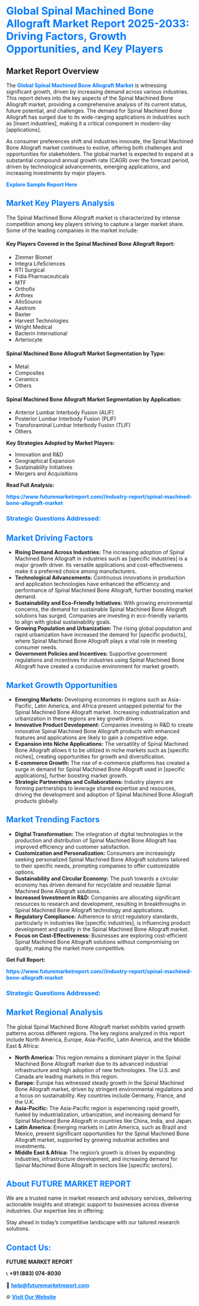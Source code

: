 <h1 style="color: #007BFF;">Global Spinal Machined Bone Allograft Market Report 2025-2033: Driving Factors, Growth Opportunities, and Key Players</h1>

<section id="overview">
<h2>Market Report Overview</h2>
<p>The <a href="https://www.futuremarketreport.com//industry-report/spinal-machined-bone-allograft-market" style="color: #007BFF; text-decoration: none;"><strong>Global Spinal Machined Bone Allograft Market</strong></a> is witnessing significant growth, driven by increasing demand across various industries. This report delves into the key aspects of the Spinal Machined Bone Allograft market, providing a comprehensive analysis of its current status, future potential, and challenges. The demand for Spinal Machined Bone Allograft has surged due to its wide-ranging applications in industries such as [insert industries], making it a critical component in modern-day [applications].</p>
<p>As consumer preferences shift and industries innovate, the Spinal Machined Bone Allograft market continues to evolve, offering both challenges and opportunities for stakeholders. The global market is expected to expand at a substantial compound annual growth rate (CAGR) over the forecast period, driven by technological advancements, emerging applications, and increasing investments by major players.</p>
</section>

<section id="overview">
<p><a href="https://www.futuremarketreport.com//request-sample/reportId=88372" style="color: #007BFF; text-decoration: none;"><strong>Explore Sample Report Here</strong></a></p>
</section>

<section id="key-players">
<h2 style="color: #007BFF;">Market Key Players Analysis</h2>
<p>The Spinal Machined Bone Allograft market is characterized by intense competition among key players striving to capture a larger market share. Some of the leading companies in the market include:</p>
<h4>Key Players Covered in the Spinal Machined Bone Allograft Report:</h4>
<ul><li>Zimmer Biomet</li><li>Integra LifeSciences</li><li>RTI Surgical</li><li>Fidia Pharmaceuticals</li><li>MTF</li><li>Orthofix</li><li>Arthrex</li><li>AlloSource</li><li>Aastrom</li><li>Baxter</li><li>Harvest Technologies</li><li>Wright Medical</li><li>Bacterin International</li><li>Arteriocyte</li></ul>
<h4>Spinal Machined Bone Allograft Market Segmentation by Type:</h4>
<ul><li>Metal</li><li>Composites</li><li>Ceramics</li><li>Others</li></ul>

<h4>Spinal Machined Bone Allograft Market Segmentation by Application:</h4>
<ul><li>Anterior Lumbar Interbody Fusion (ALIF)</li><li>Posterior Lumbar Interbody Fusion (PLIF)</li><li>Transforaminal Lumbar Interbody Fusion (TLIF)</li><li>Others</li></ul>
<p><strong>Key Strategies Adopted by Market Players:</strong></p>
<ul>
<li>Innovation and R&D</li>
<li>Geographical Expansion</li>
<li>Sustainability Initiatives</li>
<li>Mergers and Acquisitions</li>
</ul>
</section>

<section>
<p><strong>Read Full Analysis: </strong></p><a href="https://www.futuremarketreport.com//industry-report/spinal-machined-bone-allograft-market" style="color: #007BFF; text-decoration: none;"><strong>https://www.futuremarketreport.com//industry-report/spinal-machined-bone-allograft-market</strong></a>
<h3 style="color: #007BFF;">Strategic Questions Addressed:</h3>
</section>

<section id="driving-factors">
<h2 style="color: #007BFF;">Market Driving Factors</h2>
<ul>
<li><strong>Rising Demand Across Industries:</strong> The increasing adoption of Spinal Machined Bone Allograft in industries such as [specific industries] is a major growth driver. Its versatile applications and cost-effectiveness make it a preferred choice among manufacturers.</li>
<li><strong>Technological Advancements:</strong> Continuous innovations in production and application technologies have enhanced the efficiency and performance of Spinal Machined Bone Allograft, further boosting market demand.</li>
<li><strong>Sustainability and Eco-Friendly Initiatives:</strong> With growing environmental concerns, the demand for sustainable Spinal Machined Bone Allograft solutions has surged. Companies are investing in eco-friendly variants to align with global sustainability goals.</li>
<li><strong>Growing Population and Urbanization:</strong> The rising global population and rapid urbanization have increased the demand for [specific products], where Spinal Machined Bone Allograft plays a vital role in meeting consumer needs.</li>
<li><strong>Government Policies and Incentives:</strong> Supportive government regulations and incentives for industries using Spinal Machined Bone Allograft have created a conducive environment for market growth.</li>
</ul>
</section>

<section id="growth-opportunities">
<h2 style="color: #007BFF;">Market Growth Opportunities</h2>
<ul>
<li><strong>Emerging Markets:</strong> Developing economies in regions such as Asia-Pacific, Latin America, and Africa present untapped potential for the Spinal Machined Bone Allograft market. Increasing industrialization and urbanization in these regions are key growth drivers.</li>
<li><strong>Innovative Product Development:</strong> Companies investing in R&D to create innovative Spinal Machined Bone Allograft products with enhanced features and applications are likely to gain a competitive edge.</li>
<li><strong>Expansion into Niche Applications:</strong> The versatility of Spinal Machined Bone Allograft allows it to be utilized in niche markets such as [specific niches], creating opportunities for growth and diversification.</li>
<li><strong>E-commerce Growth:</strong> The rise of e-commerce platforms has created a surge in demand for Spinal Machined Bone Allograft used in [specific applications], further boosting market growth.</li>
<li><strong>Strategic Partnerships and Collaborations:</strong> Industry players are forming partnerships to leverage shared expertise and resources, driving the development and adoption of Spinal Machined Bone Allograft products globally.</li>
</ul>
</section>

<section id="trending-factors">
<h2 style="color: #007BFF;">Market Trending Factors</h2>
<ul>
<li><strong>Digital Transformation:</strong> The integration of digital technologies in the production and distribution of Spinal Machined Bone Allograft has improved efficiency and customer satisfaction.</li>
<li><strong>Customization and Personalization:</strong> Consumers are increasingly seeking personalized Spinal Machined Bone Allograft solutions tailored to their specific needs, prompting companies to offer customizable options.</li>
<li><strong>Sustainability and Circular Economy:</strong> The push towards a circular economy has driven demand for recyclable and reusable Spinal Machined Bone Allograft solutions.</li>
<li><strong>Increased Investment in R&D:</strong> Companies are allocating significant resources to research and development, resulting in breakthroughs in Spinal Machined Bone Allograft technology and applications.</li>
<li><strong>Regulatory Compliance:</strong> Adherence to strict regulatory standards, particularly in industries like [specific industries], is influencing product development and quality in the Spinal Machined Bone Allograft market.</li>
<li><strong>Focus on Cost-Effectiveness:</strong> Businesses are exploring cost-efficient Spinal Machined Bone Allograft solutions without compromising on quality, making the market more competitive.</li>
</ul>
</section>

<section>
<p><strong>Get Full Report: </strong></p><a href="https://www.futuremarketreport.com//industry-report/spinal-machined-bone-allograft-market" style="color: #007BFF; text-decoration: none;"><strong>https://www.futuremarketreport.com//industry-report/spinal-machined-bone-allograft-market</strong></a>
<h3 style="color: #007BFF;">Strategic Questions Addressed:</h3>
</section>


<section id="regional-analysis">
<h2 style="color: #007BFF;">Market Regional Analysis</h2>
<p>The global Spinal Machined Bone Allograft market exhibits varied growth patterns across different regions. The key regions analyzed in this report include North America, Europe, Asia-Pacific, Latin America, and the Middle East & Africa:</p>
<ul>
<li><strong>North America:</strong> This region remains a dominant player in the Spinal Machined Bone Allograft market due to its advanced industrial infrastructure and high adoption of new technologies. The U.S. and Canada are leading markets in this region.</li>
<li><strong>Europe:</strong> Europe has witnessed steady growth in the Spinal Machined Bone Allograft market, driven by stringent environmental regulations and a focus on sustainability. Key countries include Germany, France, and the U.K.</li>
<li><strong>Asia-Pacific:</strong> The Asia-Pacific region is experiencing rapid growth, fueled by industrialization, urbanization, and increasing demand for Spinal Machined Bone Allograft in countries like China, India, and Japan.</li>
<li><strong>Latin America:</strong> Emerging markets in Latin America, such as Brazil and Mexico, present significant opportunities for the Spinal Machined Bone Allograft market, supported by growing industrial activities and investments.</li>
<li><strong>Middle East & Africa:</strong> The region’s growth is driven by expanding industries, infrastructure development, and increasing demand for Spinal Machined Bone Allograft in sectors like [specific sectors].</li>
</ul>
</section>

<footer>
<h2 style="color: #007BFF;">About FUTURE MARKET REPORT</h2>
<p>We are a trusted name in market research and advisory services, delivering actionable insights and strategic support to businesses across diverse industries. Our expertise lies in offering:</p>

<p>Stay ahead in today’s competitive landscape with our tailored research solutions.</p>

<h2 style="color: #007BFF;">Contact Us:</h2>
<p><strong>FUTURE MARKET REPORT</strong></p>
<p>📞 <strong>+91 (883) 074-8030</strong></p>
<p>📧 <strong><a href="mailto:help@futuremarketreport.com" style="color: #007BFF;">help@futuremarketreport.com</a></strong></p>
<p>🌐 <strong><a href="https://www.futuremarketreport.com/" style="color: #007BFF;">Visit Our Website</a></strong></p>
</footer>